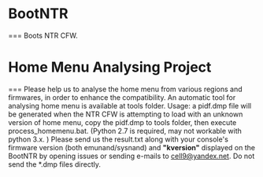 # BootNTR
===
Boots NTR CFW.


# Home Menu Analysing Project
===
Please help us to analyse the home menu from various regions and firmwares, in order to enhance the compatibility.
An automatic tool for analysing home menu is available at tools folder.
Usage: a pidf.dmp file will be generated when the NTR CFW is attempting to load with an unknown version of home menu, copy the pidf.dmp to tools folder, then execute process_homemenu.bat. (Python 2.7 is required, may not workable with python 3.x. )
Please send us the result.txt along with your console's firmware version (both emunand/sysnand) and **"kversion"** displayed on the BootNTR by opening issues or sending e-mails to cell9@yandex.net. Do not send the *.dmp files directly.